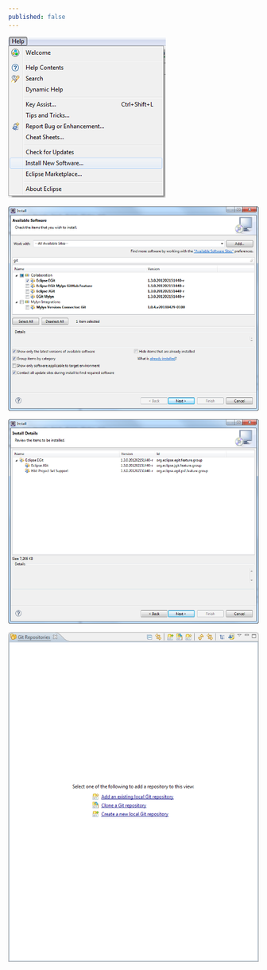 ```yaml
---
published: false
---
```



![menuHelpInstallNewSoftware.png](/images/posts/eGit-and-Eclipse/menuHelpInstallNewSoftware.png)

![installEGit.png](/images/posts/eGit-and-Eclipse/installEGit.png)

![installEGit-2.png](/images/posts/eGit-and-Eclipse/installEGit-2.png)

![gitRepoBlank.png](/images/posts/eGit-and-Eclipse/gitRepoBlank.png)